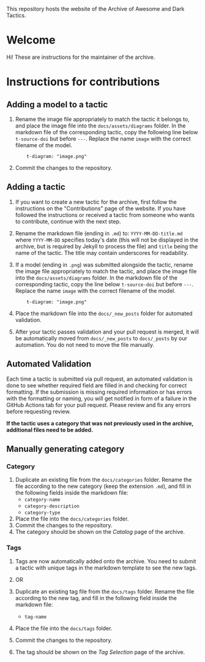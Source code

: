 This repository hosts the website of the Archive of Awesome and Dark Tactics.

# Welcome

Hi! These are instructions for the maintainer of the archive.

# Instructions for contributions

## Adding a model to a tactic

1. Rename the image file appropriately to match the tactic it belongs to, and place the image file into the `docs/assets/diagrams` folder. In the markdown file of the corresponding tactic, copy the following line below `t-source-doi` but before `---`. Replace the name `image` with the correct filename of the model.
    ```
        t-diagram: "image.png"
    ```
1. Commit the changes to the repository.

## Adding a tactic

1. If you want to create a new tactic for the archive, first follow the instructions on the "Contributions" page of the website. If you have followed the instructions or received a tactic from someone who wants to contribute, continue with the next step.
2. Rename the markdown file (ending in `.md`) to: `YYYY-MM-DD-title.md` where `YYYY-MM-DD` specifies today's date (this will not be displayed in the archive, but is required by Jekyll to process the file) and `title` being the name of the tactic. The title may contain underscores for readability.
3. If a model (ending in `.png`) was submitted alongside the tactic, rename the image file appropriately to match the tactic, and place the image file into the `docs/assets/diagrams` folder. In the markdown file of the corresponding tactic, copy the line below `t-source-doi` but before `---`. Replace the name `image` with the correct filename of the model.
    ```
        t-diagram: "image.png"
    ```
4. Place the markdown file into the `docs/_new_posts` folder for automated validation.

5. After your tactic passes validation and your pull request is merged, it will be automatically moved from `docs/_new_posts` to `docs/_posts` by our automation. You do not need to move the file manually.

## Automated Validation
Each time a tactic is submitted via pull request, an automated validation is done to see whether required field are filled in and checking for correct formatting. If the submission is missing required information or has errors with the formatting or naming, you will get notified in form of a failure in the GitHub Actions tab for your pull request.
Please review and fix any errors before requesting review.



**If the tactic uses a category that was not previously used in the archive, additional files need to be added.**

## Manually generating category
### Category

1. Duplicate an existing file from the `docs/categories` folder. Rename the file according to the new category (keep the extension `.md`), and fill in the following fields inside the markdown file:
    * `category-name`
    * `category-description`
    * `category-type`
1. Place the file into the `docs/categories` folder.
1. Commit the changes to the repository.
1. The category should be shown on the *Catalog* page of the archive.

### Tags

1. Tags are now automatically added onto the archive. You need to submit a tactic with unique tags in the markdown template to see the new tags. 

1. OR

1. Duplicate an existing tag file from the `docs/tags` folder. Rename the file according to the new tag, and fill in the following field inside the markdown file:
    * `tag-name`
1. Place the file into the `docs/tags` folder.
1. Commit the changes to the repository.
1. The tag should be shown on the *Tag Selection* page of the archive.
